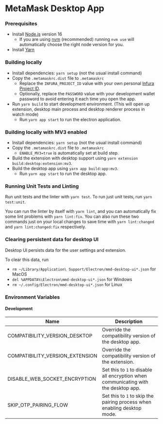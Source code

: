 # MetaMask Desktop App
### Prerequisites

- Install [Node.js](https://nodejs.org) version 16
    - If you are using [nvm](https://github.com/creationix/nvm#installation) (recommended) running `nvm use` will automatically choose the right node version for you.
- Install [Yarn](https://yarnpkg.com/en/docs/install)

### Building locally

- Install dependencies: `yarn setup` (not the usual install command)
- Copy the `.metamaskrc.dist` file to `.metamaskrc`
    - Replace the `INFURA_PROJECT_ID` value with your own personal [Infura Project ID](https://infura.io/docs).
    - Optionally, replace the `PASSWORD` value with your development wallet password to avoid entering it each time you open the app.
- Run `yarn build` to start development environment. (This will open up extension, desktop main process and desktop renderer process in watch mode)
    - Run `yarn app start` to run the electron application.

### Building locally with MV3 enabled

- Install dependencies: `yarn setup` (not the usual install command)
- Copy the `.metamaskrc.dist` file to `.metamaskrc`
    - `ENABLE_MV3=true` is automatically set at build step.
- Build the extension with desktop support using `yarn extension build:desktop:extension:mv3`.
- Build the desktop app using `yarn app build:app:mv3`.
    - Run `yarn app start` to run the desktop app.

### Running Unit Tests and Linting

Run unit tests and the linter with `yarn test`. To run just unit tests, run `yarn test:unit`.

You can run the linter by itself with `yarn lint`, and you can automatically fix some lint problems with `yarn lint:fix`. You can also run these two commands just on your local changes to save time with `yarn lint:changed` and `yarn lint:changed:fix` respectively.

### Clearing persistent data for desktop UI

Desktop UI persists data for the user settings and extension.

To clear this data, run
- `rm ~/Library/Application\ Support/Electron/mmd-desktop-ui*.json` for MacOS
- `del %APPDATA%\Electron\mmd-desktop-ui*.json` for Windows
- `rm ~/.config/Electron/mmd-desktop-ui*.json` for Linux


### Environment Variables

#### Development

| Name | Description |
| ---  | --- |
| COMPATIBILITY_VERSION_DESKTOP | Override the compatibility version of the desktop app. |
| COMPATIBILITY_VERSION_EXTENSION | Override the compatibility version of the extension. |
| DISABLE_WEB_SOCKET_ENCRYPTION | Set this to `1` to disable all encryption when communicating with the desktop app. |
| SKIP_OTP_PAIRING_FLOW | Set this to `1` to skip the pairing process when enabling desktop mode. |
